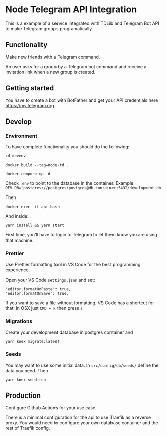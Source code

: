 # Node Telegram API Integration

This is a example of a service integrated with TDLib and Telegram Bot API to make Telegram groups programatically.

## Functionality

Make new friends with a Telegram command.

An user asks for a group by a Telegram bot command and receive a invitation link when a new group is created.

## Getting started

You have to create a bot with BotFather and get your API credentials here https://my.telegram.org.

## Develop

### Environment

To have complete functionality you should do the following:

```
cd devenv

docker build --tag=node-td .

docker-compose up -d
```

Check `.env` to point to the database in the container.
Example: `DEV_DB='postgres://postgres:postgres@db-container:5432/development_db'`

Then

```
docker exec -it api bash
```

And inside:

```
yarn install && yarn start
```

First time, you'll have to login to Telegram to let them know you are using that machine.

### Prettier

Use Prettier formatting tool in VS Code for the best programming experience.

Open your VS Code `settings.json` and set:

```
"editor.formatOnPaste": true,
"editor.formatOnSave": true,
```

If you want to save a file without formatting, VS Code has a shortcut for that:
In OSX just `CMD + k` then press `s`

### Migrations

Create your development database in postgres container and

```
yarn knex migrate:latest
```

### Seeds

You may want to use some initial data. In `src/config/db/seeds/` define the data you need. Then

```
yarn knex seed:run
```

## Production

Configure Github Actions for your use case.

There is a minimal configuration for the api to use Traefik as a reverse proxy. You would need to configure your own database container and the rest of Traefik config.
